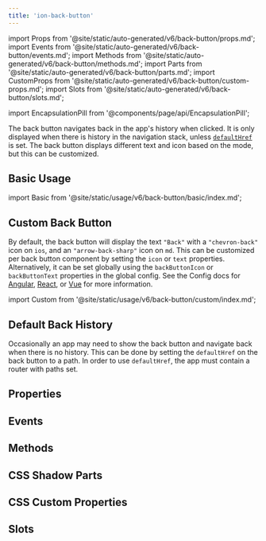 ```yaml
---
title: 'ion-back-button'
---
```


import Props from '@site/static/auto-generated/v6/back-button/props.md';
import Events from '@site/static/auto-generated/v6/back-button/events.md';
import Methods from '@site/static/auto-generated/v6/back-button/methods.md';
import Parts from '@site/static/auto-generated/v6/back-button/parts.md';
import CustomProps from '@site/static/auto-generated/v6/back-button/custom-props.md';
import Slots from '@site/static/auto-generated/v6/back-button/slots.md';

<head>
  <title>Back Button | ion-back-button: Custom Menu Icon for Applications</title>
  <meta
    name="description"
    content="The ion-back-button is a custom menu icon for Android, iOS, and Progressive Web Apps. Use Ionic Framework components to easily build applications."
  />
</head>

import EncapsulationPill from '@components/page/api/EncapsulationPill';

<EncapsulationPill type="shadow" />

The back button navigates back in the app's history when clicked. It is only displayed when there is history in the navigation stack, unless [`defaultHref`](#default-back-history) is set. The back button displays different text and icon based on the mode, but this can be customized.

## Basic Usage

import Basic from '@site/static/usage/v6/back-button/basic/index.md';

<Basic />

## Custom Back Button

By default, the back button will display the text `"Back"` with a `"chevron-back"` icon on `ios`, and an `"arrow-back-sharp"` icon on `md`. This can be customized per back button component by setting the `icon` or `text` properties. Alternatively, it can be set globally using the `backButtonIcon` or `backButtonText` properties in the global config. See the Config docs for [Angular](/docs/angular/config), [React](/docs/react/config), or [Vue](/docs/vue/config) for more information.

import Custom from '@site/static/usage/v6/back-button/custom/index.md';

<Custom />

## Default Back History

Occasionally an app may need to show the back button and navigate back when there is no history. This can be done by setting the `defaultHref` on the back button to a path. In order to use `defaultHref`, the app must contain a router with paths set.

## Properties

<Props />

## Events

<Events />

## Methods

<Methods />

## CSS Shadow Parts

<Parts />

## CSS Custom Properties

<CustomProps />

## Slots

<Slots />
